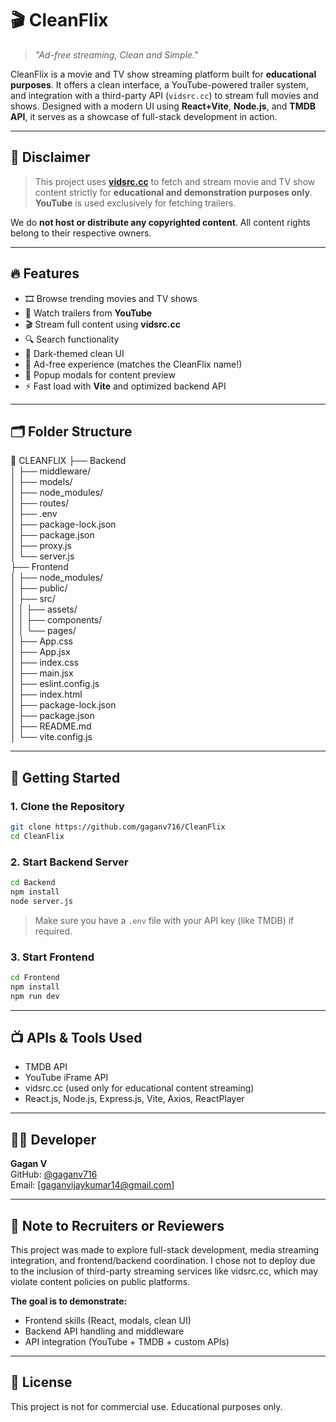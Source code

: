 # 🎬 CleanFlix

> *"Ad-free streaming, Clean and Simple."*

CleanFlix is a movie and TV show streaming platform built for **educational purposes**. It offers a clean interface, a YouTube-powered trailer system, and integration with a third-party API (`vidsrc.cc`) to stream full movies and shows. Designed with a modern UI using **React+Vite**, **Node.js**, and **TMDB API**, it serves as a showcase of full-stack development in action.

---

## 🚨 Disclaimer

> This project uses **[vidsrc.cc](https://vidsrc.cc)** to fetch and stream movie and TV show content strictly for **educational and demonstration purposes only**.  
> **YouTube** is used exclusively for fetching trailers.

We do **not host or distribute any copyrighted content**. All content rights belong to their respective owners.

---

## 🔥 Features

- 🎞️ Browse trending movies and TV shows
- 🎥 Watch trailers from **YouTube**
- 🎬 Stream full content using **vidsrc.cc**
- 🔍 Search functionality
- 🌙 Dark-themed clean UI
- 💨 Ad-free experience (matches the CleanFlix name!)
- 🔐 Popup modals for content preview
- ⚡ Fast load with **Vite** and optimized backend API

---

## 🗂️ Folder Structure

📁 CLEANFLIX
├── Backend  
│   ├── middleware/  
│   ├── models/  
│   ├── node_modules/  
│   ├── routes/  
│   ├── .env  
│   ├── package-lock.json  
│   ├── package.json  
│   ├── proxy.js  
│   └── server.js  
├── Frontend  
│   ├── node_modules/  
│   ├── public/  
│   ├── src/  
│   │   ├── assets/  
│   │   ├── components/  
│   │   └── pages/  
│   ├── App.css  
│   ├── App.jsx  
│   ├── index.css  
│   ├── main.jsx  
│   ├── eslint.config.js  
│   ├── index.html  
│   ├── package-lock.json  
│   ├── package.json  
│   ├── README.md  
│   └── vite.config.js  

---

## 🚀 Getting Started

### 1. Clone the Repository

```bash
git clone https://github.com/gaganv716/CleanFlix
cd CleanFlix
```

### 2. Start Backend Server

```bash
cd Backend
npm install
node server.js
```

> Make sure you have a `.env` file with your API key (like TMDB) if required.

### 3. Start Frontend

```bash
cd Frontend
npm install
npm run dev
```

---

## 📺 APIs & Tools Used

- TMDB API  
- YouTube iFrame API  
- vidsrc.cc (used only for educational content streaming)  
- React.js, Node.js, Express.js, Vite, Axios, ReactPlayer

---

## 🧑‍💻 Developer

**Gagan V**  
GitHub: [@gaganv716](https://github.com/gaganv716)  
Email: [gaganvijaykumar14@gmail.com]

---

## 📌 Note to Recruiters or Reviewers

This project was made to explore full-stack development, media streaming integration, and frontend/backend coordination. I chose not to deploy due to the inclusion of third-party streaming services like vidsrc.cc, which may violate content policies on public platforms.

**The goal is to demonstrate:**

- Frontend skills (React, modals, clean UI)  
- Backend API handling and middleware  
- API integration (YouTube + TMDB + custom APIs)

---

## 📃 License

This project is not for commercial use. Educational purposes only.
